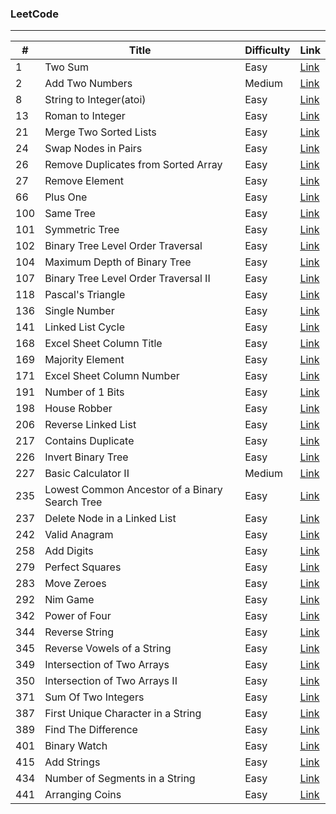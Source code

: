 ### LeetCode
***

|#|Title|Difficulty|Link|
|---|-----|----------|----|
|1|Two Sum|Easy|[Link](https://github.com/PatrickLin1993/LeetCode/tree/master/Algorithmn/Two%20Sum)|
|2|Add Two Numbers|Medium|[Link](https://github.com/PatrickLin1993/LeetCode/tree/master/Algorithmn/2%20-%20Add%20Two%20Numbers)|
|8|String to Integer(atoi)|Easy|[Link](https://github.com/PatrickLin1993/LeetCode/tree/master/Algorithmn/8%20-%20String%20to%20Integer(atoi))|
|13|Roman to Integer|Easy|[Link](https://github.com/PatrickLin1993/LeetCode/tree/master/Algorithmn/13%20-%20Roman%20to%20Integer)|
|21|Merge Two Sorted Lists|Easy|[Link](https://github.com/PatrickLin1993/LeetCode/tree/master/Algorithmn/21%20-%20Merge%20Two%20Sorted%20Lists)|
|24|Swap Nodes in Pairs|Easy|[Link](https://github.com/PatrickLin1993/LeetCode/tree/master/Algorithmn/24%20-%20Swap%20Nodes%20in%20Pairs)|
|26|Remove Duplicates from Sorted Array|Easy|[Link](https://github.com/PatrickLin1993/LeetCode/tree/master/Algorithmn/26%20-%20Remove%20Duplicates%20from%20Sorted%20Array)|
|27|Remove Element|Easy|[Link](https://github.com/PatrickLin1993/LeetCode/tree/master/Algorithmn/27%20-%20Remove%20Element)|
|66|Plus One|Easy|[Link](https://github.com/PatrickLin1993/LeetCode/tree/master/Algorithmn/66%20-%20Plus%20One)|
|100|Same Tree|Easy|[Link](https://github.com/PatrickLin1993/LeetCode/tree/master/Algorithmn/100%20-%20Same%20Tree)|
|101|Symmetric Tree|Easy|[Link](https://github.com/PatrickLin1993/LeetCode/tree/master/Algorithmn/101%20-%20Symmetric%20Tree)|
|102|Binary Tree Level Order Traversal|Easy|[Link](https://github.com/PatrickLin1993/LeetCode/tree/master/Algorithmn/102%20-%20Binary%20Tree%20Level%20Order%20Traversal)|
|104|Maximum Depth of Binary Tree|Easy|[Link](https://github.com/PatrickLin1993/LeetCode/tree/master/Algorithmn/104%20-%20Maximum%20Depth%20of%20Binary%20Tree)|
|107|Binary Tree Level Order Traversal II|Easy|[Link](https://github.com/PatrickLin1993/LeetCode/tree/master/Algorithmn/107%20-%20Binary%20Tree%20Level%20Order%20Traversal%20II)|
|118|Pascal's Triangle|Easy|[Link](https://github.com/PatrickLin1993/LeetCode/tree/master/Algorithmn/118%20-%20Pascal's%20Triangle)|
|136|Single Number|Easy|[Link](https://github.com/PatrickLin1993/LeetCode/tree/master/Algorithmn/136%20-%20Single%20Number)|
|141|Linked List Cycle|Easy|[Link](https://github.com/PatrickLin1993/LeetCode/tree/master/Algorithmn/141%20-%20Linked%20List%20Cycle)|
|168|Excel Sheet Column Title|Easy|[Link](https://github.com/PatrickLin1993/LeetCode/tree/master/Algorithmn/168%20-%20Excel%20Sheet%20Column%20Title)|
|169|Majority Element|Easy|[Link](https://github.com/PatrickLin1993/LeetCode/tree/master/Algorithmn/169%20-%20Majority%20Element)|
|171|Excel Sheet Column Number|Easy|[Link](https://github.com/PatrickLin1993/LeetCode/tree/master/Algorithmn/171%20-%20Excel%20Sheet%20Column%20Number)|
|191|Number of 1 Bits|Easy|[Link](https://github.com/PatrickLin1993/LeetCode/tree/master/Algorithmn/191%20-%20Number%20of%201%20Bits)|
|198|House Robber|Easy|[Link](https://github.com/PatrickLin1993/LeetCode/tree/master/Algorithmn/198%20-%20House%20Robber)|
|206|Reverse Linked List|Easy|[Link](https://github.com/PatrickLin1993/LeetCode/tree/master/Algorithmn/206%20-%20Reverse%20Linked%20List)|
|217|Contains Duplicate|Easy|[Link](https://github.com/PatrickLin1993/LeetCode/tree/master/Algorithmn/217%20-%20Contains%20Duplicate)|
|226|Invert Binary Tree|Easy|[Link](https://github.com/PatrickLin1993/LeetCode/tree/master/Algorithmn/226%20-%20Invert%20Binary%20Tree)|
|227|Basic Calculator II|Medium|[Link](https://github.com/PatrickLin1993/LeetCode/tree/master/Algorithmn/227%20-%20Basic%20Calculator%20II)|
|235|Lowest Common Ancestor of a Binary Search Tree|Easy|[Link](https://github.com/PatrickLin1993/LeetCode/tree/master/Algorithmn/Lowest%20Common%20Ancestor%20of%20a%20Binary%20Search%20Tree)|
|237|Delete Node in a Linked List|Easy|[Link](https://github.com/PatrickLin1993/LeetCode/tree/master/Algorithmn/237%20-%20Delete%20Node%20in%20a%20Linked%20List)|
|242|Valid Anagram|Easy|[Link](https://github.com/PatrickLin1993/LeetCode/tree/master/Algorithmn/242%20-%20Valid%20Anagram)|
|258|Add Digits|Easy|[Link](https://github.com/PatrickLin1993/LeetCode/tree/master/Algorithmn/258%20-%20Add%20Digits)|
|279|Perfect Squares|Easy|[Link](https://github.com/PatrickLin1993/LeetCode/tree/master/Algorithmn/279%20-%20Perfect%20Squares)|
|283|Move Zeroes|Easy|[Link](https://github.com/PatrickLin1993/LeetCode/tree/master/Algorithmn/283%20-%20Move%20Zeroes)|
|292|Nim Game|Easy|[Link](https://github.com/PatrickLin1993/LeetCode/tree/master/Algorithmn/292%20-%20Nim%20Game)|
|342|Power of Four|Easy|[Link](https://github.com/PatrickLin1993/LeetCode/tree/master/Algorithmn/342%20-%20Power%20of%20Four)|
|344|Reverse String|Easy|[Link](https://github.com/PatrickLin1993/LeetCode/tree/master/Algorithmn/344%20-%20Reverse%20String)|
|345|Reverse Vowels of a String|Easy|[Link](https://github.com/PatrickLin1993/LeetCode/tree/master/Algorithmn/345%20-%20Reverse%20Vowels%20of%20a%20String)|
|349|Intersection of Two Arrays|Easy|[Link](https://github.com/PatrickLin1993/LeetCode/tree/master/Algorithmn/349%20-%20Intersection%20of%20Two%20Arrays)|
|350|Intersection of Two Arrays II|Easy|[Link](https://github.com/PatrickLin1993/LeetCode/tree/master/Algorithmn/350%20-%20Intersection%20of%20Two%20Arrays%20II)|
|371|Sum Of Two Integers|Easy|[Link](https://github.com/PatrickLin1993/LeetCode/tree/master/Algorithmn/371%20-%20Sum%20Of%20Two%20Integers)|
|387|First Unique Character in a String|Easy|[Link](https://github.com/PatrickLin1993/LeetCode/tree/master/Algorithmn/387%20-%20First%20Unique%20Character%20in%20a%20String)|
|389|Find The Difference|Easy|[Link](https://github.com/PatrickLin1993/LeetCode/tree/master/Algorithmn/389%20-%20Find%20The%20Difference)|
|401|Binary Watch|Easy|[Link](https://github.com/PatrickLin1993/LeetCode/tree/master/Algorithmn/401%20-%20Binary%20Watch)|
|415|Add Strings|Easy|[Link](https://github.com/PatrickLin1993/LeetCode/tree/master/Algorithmn/415%20-%20Add%20Strings)|
|434|Number of Segments in a String|Easy|[Link](https://github.com/PatrickLin1993/LeetCode/tree/master/Algorithmn/434%20-%20Number%20of%20Segments%20in%20a%20String)|
|441|Arranging Coins|Easy|[Link](https://github.com/PatrickLin1993/LeetCode/tree/master/Algorithmn/441%20-%20Arranging%20Coins)|



